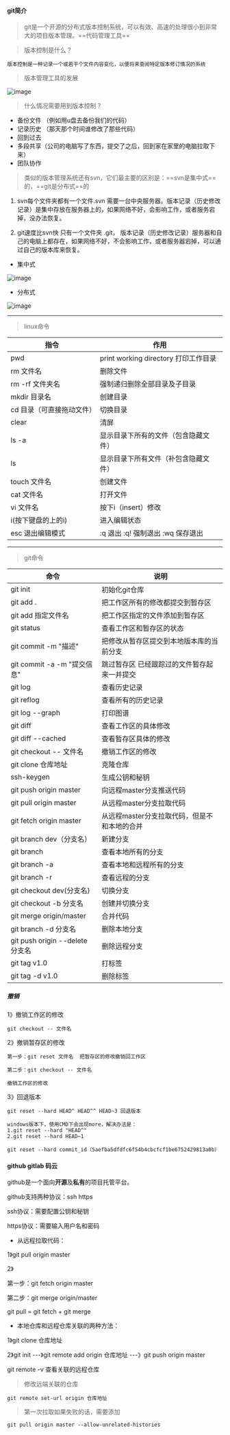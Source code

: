 ####   git简介

> git是一个开源的分布式版本控制系统，可以有效、高速的处理很小到非常大的项目版本管理。==代码管理工具==

> 版本控制是什么？

    版本控制是一种记录一个或若干个文件内容变化，以便将来查阅特定版本修订情况的系统

>版本管理工具的发展

![image](https://github.com/Wzybnzy/image/blob/master/image/1.png?raw=true)

>什么情况需要用到版本控制？
- 备份文件 （例如用u盘去备份我们的代码）
- 记录历史 （那天那个时间谁修改了那些代码）
- 回到过去 
- 多段共享（公司的电脑写了东西，提交了之后，回到家在家里的电脑拉取下来）
- 团队协作



> 类似的版本管理系统还有svn，它们最主要的区别是：==svn是集中式==的，==git是分布式==的

1.  svn每个文件夹都有一个文件.svn 需要一台中央服务器。版本记录（历史修改记录）是集中存放在服务器上的，如果网络不好，会影响工作，或者服务宕掉，没办法恢复。
    

2. git速度比svn快 只有一个文件夹 .git，
版本记录（历史修改记录）服务器和自己的电脑上都存在，如果网络不好，不会影响工作，或者服务器宕掉，可以通过自己的版本库来恢复。

- 集中式

![image](https://raw.githubusercontent.com/typeofYh/bookpic/master/git-1.png)

- 分布式

![image](https://raw.githubusercontent.com/typeofYh/bookpic/master/git-2.png)



---

> linux命令


指令 | 作用
---|---
pwd | print working directory 打印工作目录
rm 文件名 | 删除文件
rm -rf 文件夹名 | 强制递归删除全部目录及子目录
mkdir 目录名 | 创建目录
cd 目录（可直接拖动文件）| 切换目录
clear | 清屏
ls -a | 显示目录下所有的文件（包含隐藏文件）
ls  | 显示目录下所有文件（补包含隐藏文件）
touch 文件名 | 创建文件
cat 文件名 | 打开文件
vi 文件名 | 按下i（insert）修改 
i(按下键盘的上的i)   |  进入编辑状态 
esc 退出编辑模式 | :q 退出 :q! 强制退出 :wq 保存退出






---
>git命令

命令 | 说明
---|---
git init  | 初始化git仓库
git add . | 把工作区所有的修改都提交到暂存区
git add 指定文件名 | 把工作区指定的文件添加到暂存区
git status | 查看工作区和暂存区的状态
git commit -m "描述" | 把修改从暂存区提交到本地版本库的当前分支
git commit -a -m "提交信息" | 跳过暂存区 已经跟踪过的文件暂存起来一并提交
git log | 查看历史记录
git reflog | 查看所有的历史记录
git log --graph | 打印图谱
git diff | 查看工作区的具体修改
git diff --cached | 查看暂存区具体的修改
git checkout -- 文件名 | 撤销工作区的修改
git clone 仓库地址 | 克隆仓库
ssh-keygen | 生成公钥和秘钥
git push origin master | 向远程master分支推送代码
git pull origin master | 从远程master分支拉取代码
git fetch origin master | 从远程master分支拉取代码，但是不和本地的合并
git branch dev（分支名） | 新建分支
git branch | 查看本地所有的分支
git branch -a | 查看本地和远程所有的分支
git branch -r | 查看远程的分支
git checkout dev(分支名) | 切换分支
git checkout -b 分支名 | 创建并切换分支
git merge origin/master | 合并代码
git branch -d 分支名 | 删除本地分支
git push origin --delete 分支名 | 删除远程分支
git tag v1.0 | 打标签
git tag -d v1.0 | 删除标签

##### 撤销

1》撤销工作区的修改

    git checkout -- 文件名
    
2》撤销暂存区的修改

    第一步：git reset 文件名  把暂存区的修改撤销回工作区
    
    第二步：git checkout -- 文件名
    
    撤销工作区的修改
3》回退版本

    git reset --hard HEAD^ HEAD^^ HEAD~3 回退版本
    
    windows版本下，使用CMD下会出现more，解决办法是：
    1.git reset --hard "HEAD^" 
    2.git reset --hard HEAD~1
        
    git reset --hard commit_id（5aefba5dfdfc6f54b4cbcfcf1be6752429813a0b）



#### github  gitlab   码云

github是一个面向**开源**及**私有**的项目托管平台。
    
github支持两种协议：ssh https

ssh协议：需要配置公钥和秘钥

https协议：需要输入用户名和密码

- 从远程拉取代码：

1》git pull origin master

2》

第一步：git fetch origin master
    
第二步：git merge origin/master

git pull = git fetch + git merge

- 本地仓库和远程仓库关联的两种方法：

1》git clone 仓库地址

2》git init ---》git remote add origin 仓库地址  ---》git push origin master

git remote -v  查看关联的远程仓库

> 修改远端关联的仓库
    
    git remote set-url origin 仓库地址 


> 第一次拉取如果失败的话，需要添加 
    
    git pull origin master --allow-unrelated-histories







